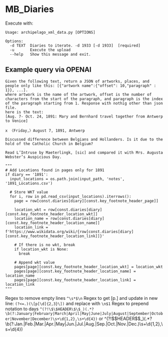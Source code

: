 # MB_Diaries

Execute with:

```
Usage: archipelago_xml_data.py [OPTIONS]

Options:
  -d TEXT  Diaries to iterate. -d 1933 [-d 1933]  [required]
  -u       Execute the upload
  --help   Show this message and exit.
```

## Example query via OPENAI

```
Given the following text, return a JSON of artworks, places, and people only like this: [{"artwork name":{"offset": 10,"paragraph" : 1}}, ...].
where artwork is the name of the artwork, offset is the number of characters from the start of the paragraph, and paragraph is the index of the paragraph starting from 1. Response with nothig other than json file.
here is the text:
[Aug. 7- Oct. 24, 1891: Mary and Bernhard travel together from Antwerp to Venice]

x 〈Friday,〉August 7, 1891, Antwerp

Discussed difference between Belgians and Hollanders. Is it due to the hold of the Catholic Church in Belgium? 

Read L’Intruse by Maeterlingk, [sic] and compared it with Mrs. Augusta Webster’s Auspicious Day.
```


```
"""
# Add Locations found in pages only for 1891
if diary == '1891':
  input_locations = os.path.join(input_path, 'notes', '1891_Locations.csv')

  # Store WKT value
  for i, row in pd.read_csv(input_locations).iterrows():
    page = row[const.diaries[diary][const.key_footnote_header_page]]

    location_wkt = row[const.diaries[diary][const.key_footnote_header_location_wkt]]
    location_name = row[const.diaries[diary][const.key_footnote_header_location_name]]
    location_link = f'https://www.wikidata.org/wiki/{row[const.diaries[diary][const.key_footnote_header_location_link]]}'
    
    # If there is no wkt, break
    if location_wkt is None:
      break
      
    # Append wkt value
    pages[page][const.key_footnote_header_location_wkt] = location_wkt
    pages[page][const.key_footnote_header_location_name] = location_name 
    pages[page][const.key_footnote_header_location_link] = location_link
"""
```


Regex to remove empty lines `^\s*$\n` 
Regex to get [p.] and update in new line: `(?<=.)(\[p[\d]{2,3}\])` and replace with `\n$1`
Regex to prepend notation to days `^(?!\$\$HEADER\$\$_)(.*?\b(?:January|February|March|April|May|June|July|August|September|October|November|December)\s+\d{1,2},\s+\d{4})`
or ^(?!\$\$HEADER\$\$_)(.*?\b(?:Jan.|Feb.|Mar.|Apr.|May|Jun.|Jul.|Aug.|Sep.|Oct.|Nov.|Dec.)\s+\d{1,2},\s+\d{4})